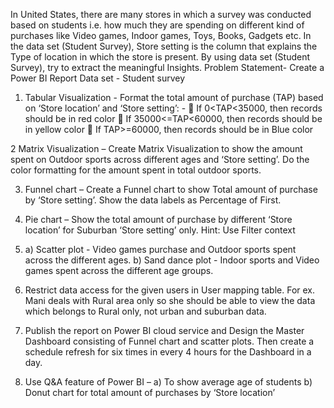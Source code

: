 In United States, there are many stores in which a survey was conducted based on students i.e. how much they are spending on different kind of purchases like Video games, Indoor games, Toys, Books, Gadgets etc. In the data set (Student Survey), Store setting is the column that explains the Type
of location in which the store is present. By using data set (Student Survey), try to extract the meaningful Insights.
Problem Statement- Create a Power BI Report
Data set - Student survey

1. Tabular Visualization - Format the total amount of purchase (TAP) based on ‘Store location’ and ‘Store
setting’: -
 If 0<TAP<35000, then records should be in red color
 If 35000<=TAP<60000, then records should be in yellow color
 If TAP>=60000, then records should be in Blue color

2 Matrix Visualization – Create Matrix Visualization to show the amount spent on Outdoor sports across
different ages and ‘Store setting’. Do the color formatting for the amount spent in total outdoor sports.

3. Funnel chart – Create a Funnel chart to show Total amount of purchase by ‘Store setting’. Show the
data labels as Percentage of First.

4. Pie chart – Show the total amount of purchase by different ‘Store location’ for Suburban ‘Store setting’
only. Hint: Use Filter context

5. a) Scatter plot - Video games purchase and Outdoor sports spent across the different ages.
b) Sand dance plot - Indoor sports and Video games spent across the different age groups.

6. Restrict data access for the given users in User mapping table. For ex. Mani deals with Rural area only
so she should be able to view the data which belongs to Rural only, not urban and suburban data.

7. Publish the report on Power BI cloud service and Design the Master Dashboard consisting of Funnel
chart and scatter plots. Then create a schedule refresh for six times in every 4 hours for the Dashboard in
a day.

8. Use Q&A feature of Power BI –
a) To show average age of students
b) Donut chart for total amount of purchases by ‘Store location’
